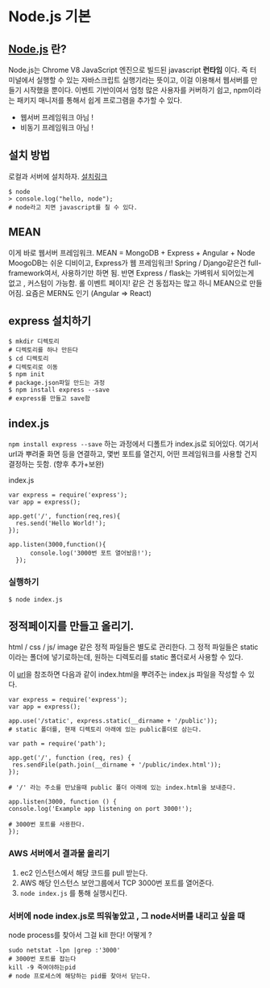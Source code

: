 # Node.js 기본


## [Node.js](https://nodejs.org/ko/) 란?

Node.js는 Chrome V8 JavaScript 엔진으로 빌드된 javascript **런타임** 이다. 즉 터미널에서 실행할 수 있는 자바스크립트 실행기라는 뜻이고,
이걸 이용해서 웹서버를 만들기 시작했을 뿐이다.
이벤트 기반이여서 엄청 많은 사용자를 커버하기 쉽고,
npm이라는 패키지 매니저를 통해서 쉽게 프로그램을 추가할 수 있다.

* 웹서버 프레임워크 아님 !
* 비동기 프레임워크 아님 !

## 설치 방법
로컬과 서버에 설치하자.
[설치링크](https://nodejs.org/ko/download/package-manager/)
```
$ node
> console.log("hello, node");
# node라고 치면 javascript를 칠 수 있다.
```

## MEAN
이게 바로 웹서버 프레임워크.
MEAN = MongoDB + Express + Angular + Node
MoogoDB는 쉬운 디비이고, Express가 웹 프레임워크!
Spring / Django같은건 full-framework여서, 사용하기만 하면 됨.
반면 Express / flask는 가벼워서 되어있는게 없고 , 커스텀이 가능함.
롤 이벤트 페이지! 같은 건 동접자는 많고 하니 MEAN으로 만들어짐.
요즘은 MERN도 인기 (Angular => React)


## express 설치하기
```
$ mkdir 디렉토리
# 디렉토리를 하나 만든다
$ cd 디렉토리
# 디렉토리로 이동
$ npm init
# package.json파일 만드는 과정
$ npm install express --save
# express를 만들고 save함
```

## index.js
`npm install express --save`
하는 과정에서 디폴트가 index.js로 되어있다.
여기서 url과 뿌려줄 화면 등을 연결하고, 몇번 포트를 열건지,
어떤 프레임워크를 사용할 건지 결정하는 듯함. (향후 추가+보완)

index.js
```
var express = require('express');
var app = express();

app.get('/', function(req,res){
  res.send('Hello World!');
});

app.listen(3000,function(){
      console.log('3000번 포트 열어놨음!');
  });

```
### 실행하기

`$ node index.js`


## 정적페이지를 만들고 올리기.
html / css / js/ image 같은 정적 파일들은 별도로 관리한다.
그 정적 파일들은 static이라는 폴더에 넣기로하는데,
원하는 디렉토리를 static 폴더로서 사용할 수 있다.

이 [url](http://expressjs.com/ko/starter/static‐files.html)을 참조하면 다음과 같이 index.html을 뿌려주는 index.js 파일을 작성할 수 있다.

```
var express = require('express');
var app = express();

app.use('/static', express.static(__dirname + '/public'));
# static 폴더를, 현재 디렉토리 아래에 있는 public폴더로 삼는다.

var path = require('path');

app.get('/', function (req, res) {
 res.sendFile(path.join(__dirname + '/public/index.html'));
});

# '/' 라는 주소를 만났을때 public 폴더 아래에 있는 index.html을 보내준다.

app.listen(3000, function () {
console.log('Example app listening on port 3000!');

# 3000번 포트를 사용한다.
});
```

### AWS 서버에서 결과물 올리기

1. ec2 인스턴스에서 해당 코드를 pull 받는다.
2. AWS 해당 인스턴스 보안그룹에서 TCP 3000번 포트를 열어준다.
3. `node index.js` 를 통해 실행시킨다.

### 서버에 node index.js로 띄워놓았고 , 그 node서버를 내리고 싶을 때
node process를 찾아서 그걸 kill 한다!
어떻게 ?

```
sudo netstat -lpn |grep :'3000'
# 3000번 포트를 잡는다
kill -9 죽여야하는pid
# node 프로세스에 해당하는 pid를 찾아서 닫는다.
```
